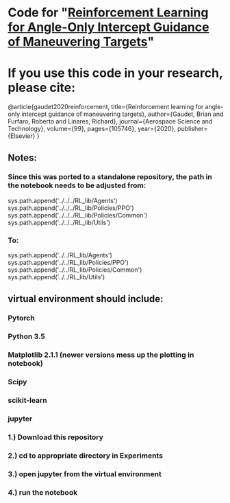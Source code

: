 # Code for  "[Reinforcement Learning for Angle-Only Intercept Guidance of Maneuvering Targets](https://doi.org/10.1016/j.ast.2020.105746)"
# If you use this code in your research, please cite:

@article{gaudet2020reinforcement,
  title={Reinforcement learning for angle-only intercept guidance of maneuvering targets},
  author={Gaudet, Brian and Furfaro, Roberto and Linares, Richard},
  journal={Aerospace Science and Technology},
  volume={99},
  pages={105746},
  year={2020},
  publisher={Elsevier}
}


## Notes:
### Since this was ported to a standalone repository, the path in the notebook needs to be adjusted from:
sys.path.append('../../../RL_lib/Agents')   
sys.path.append('../../../RL_lib/Policies/PPO')   
sys.path.append('../../../RL_lib/Policies/Common')   
sys.path.append('../../../RL_lib/Utils')   

### To:
sys.path.append('../../RL_lib/Agents')   
sys.path.append('../../RL_lib/Policies/PPO')   
sys.path.append('../../RL_lib/Policies/Common')   
sys.path.append('../../RL_lib/Utils')   

## virtual environment should include:
### Pytorch 
### Python 3.5
### Matplotlib 2.1.1  (newer versions mess up the plotting in notebook)
### Scipy
### scikit-learn
### jupyter

### 1.) Download this repository
### 2.) cd to appropriate directory in Experiments
### 3.) open jupyter from the virtual environment
### 4.) run the notebook
